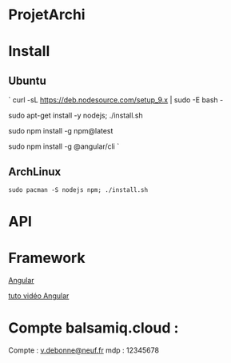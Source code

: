# ProjetArchi

# Install

## Ubuntu
`
curl -sL https://deb.nodesource.com/setup_9.x | sudo -E bash -

sudo apt-get install -y nodejs; ./install.sh

sudo npm install -g npm@latest

sudo npm install -g @angular/cli
`

## ArchLinux
`
sudo pacman -S nodejs npm; ./install.sh
`

# API


# Framework
[Angular](https://angular.io/)

[tuto vidéo Angular](https://www.grafikart.fr/formations/angularjs)

# Compte balsamiq.cloud :

Compte : v.debonne@neuf.fr
mdp : 12345678
